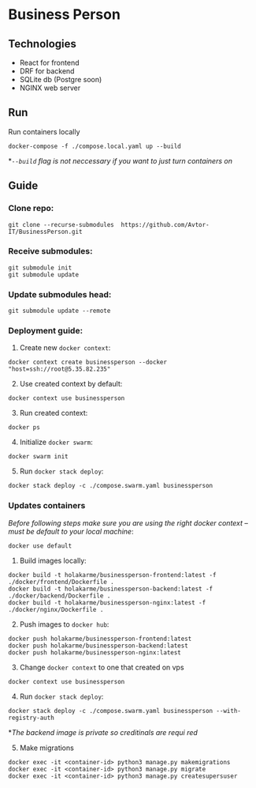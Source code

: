 # Business Person

## Technologies

-   React for frontend
-   DRF for backend
-   SQLite db (Postgre soon)
-   NGINX web server

## Run

Run containers locally

```
docker-compose -f ./compose.local.yaml up --build
```

\*_`--build` flag is not neccessary if you want to just turn containers on_

## Guide

### Clone repo:

```
git clone --recurse-submodules  https://github.com/Avtor-IT/BusinessPerson.git
```

### Receive submodules:

```
git submodule init
git submodule update
```

### Update submodules head:

```
git submodule update --remote
```

### Deployment guide:

1. Create new `docker context`:

```
docker context create businessperson --docker "host=ssh://root@5.35.82.235"
```

2. Use created context by default:

```
docker context use businessperson
```

3. Run created context:

```
docker ps
```

4. Initialize `docker swarm`:

```
docker swarm init
```

5. Run `docker stack deploy`:

```
docker stack deploy -c ./compose.swarm.yaml businessperson
```

### Updates containers

_Before following steps make sure you are using the right docker context – must be default to your local machine_:

```
docker use default
```

1. Build images locally:

```
docker build -t holakarme/businessperson-frontend:latest -f ./docker/frontend/Dockerfile .
docker build -t holakarme/businessperson-backend:latest -f ./docker/backend/Dockerfile .
docker build -t holakarme/businessperson-nginx:latest -f ./docker/nginx/Dockerfile .
```

2. Push images to `docker hub`:

```
docker push holakarme/businessperson-frontend:latest
docker push holakarme/businessperson-backend:latest
docker push holakarme/businessperson-nginx:latest
```

3. Change `docker context` to one that created on vps

```
docker context use businessperson
```

4. Run `docker stack deploy`:

```
docker stack deploy -c ./compose.swarm.yaml businessperson --with-registry-auth
```

\*_The backend image is private so creditinals are requi    red_

5. Make migrations

```
docker exec -it <container-id> python3 manage.py makemigrations
docker exec -it <container-id> python3 manage.py migrate
docker exec -it <container-id> python3 manage.py createsupersuser
```
